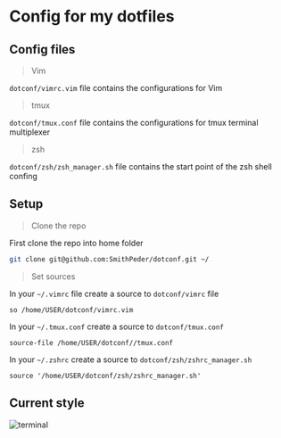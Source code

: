 # Config for my dotfiles

## Config files

> Vim

`dotconf/vimrc.vim` file contains the configurations for Vim

> tmux

`dotconf/tmux.conf` file contains the configurations for tmux terminal multiplexer

> zsh

`dotconf/zsh/zsh_manager.sh` file contains the start point of the zsh shell confing

## Setup
> Clone the repo

First clone the repo into home folder
```bash
git clone git@github.com:SmithPeder/dotconf.git ~/
```

> Set sources

In your `~/.vimrc` file create a source to `dotconf/vimrc` file 
```vim
so /home/USER/dotconf/vimrc.vim
```

In your `~/.tmux.conf` create a source to `dotconf/tmux.conf`
```vim
source-file /home/USER/dotconf//tmux.conf
```

In your `~/.zshrc` create a source to `dotconf/zsh/zshrc_manager.sh`
```vim
source '/home/USER/dotconf/zsh/zshrc_manager.sh'
```

## Current style
![terminal](https://i.imgur.com/xLVMBxh.png)
